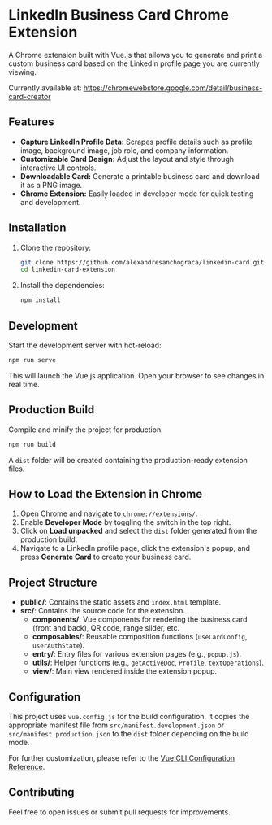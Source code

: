 # LinkedIn Business Card Chrome Extension

A Chrome extension built with Vue.js that allows you to generate and print a custom business card based on the LinkedIn profile page you are currently viewing.

Currently available at: https://chromewebstore.google.com/detail/business-card-creator

## Features

- **Capture LinkedIn Profile Data:** Scrapes profile details such as profile image, background image, job role, and company information.
- **Customizable Card Design:** Adjust the layout and style through interactive UI controls.
- **Downloadable Card:** Generate a printable business card and download it as a PNG image.
- **Chrome Extension:** Easily loaded in developer mode for quick testing and development.

## Installation

1. Clone the repository:

   ```sh
   git clone https://github.com/alexandresanchograca/linkedin-card.git
   cd linkedin-card-extension
   ```

2. Install the dependencies:
   ```sh
   npm install
   ```

## Development

Start the development server with hot-reload:

```sh
npm run serve
```

This will launch the Vue.js application. Open your browser to see changes in real time.

## Production Build

Compile and minify the project for production:

```sh
npm run build
```

A `dist` folder will be created containing the production-ready extension files.

## How to Load the Extension in Chrome

1. Open Chrome and navigate to `chrome://extensions/`.
2. Enable **Developer Mode** by toggling the switch in the top right.
3. Click on **Load unpacked** and select the `dist` folder generated from the production build.
4. Navigate to a LinkedIn profile page, click the extension's popup, and press **Generate Card** to create your business card.

## Project Structure

- **public/**: Contains the static assets and `index.html` template.
- **src/**: Contains the source code for the extension.
  - **components/**: Vue components for rendering the business card (front and back), QR code, range slider, etc.
  - **composables/**: Reusable composition functions (`useCardConfig`, `userAuthState`).
  - **entry/**: Entry files for various extension pages (e.g., `popup.js`).
  - **utils/**: Helper functions (e.g., `getActiveDoc`, `Profile`, `textOperations`).
  - **view/**: Main view rendered inside the extension popup.

## Configuration

This project uses `vue.config.js` for the build configuration. It copies the appropriate manifest file from `src/manifest.development.json` or `src/manifest.production.json` to the `dist` folder depending on the build mode.

For further customization, please refer to the [Vue CLI Configuration Reference](https://cli.vuejs.org/config/).

## Contributing

Feel free to open issues or submit pull requests for improvements.
